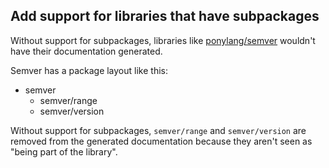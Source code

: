 ## Add support for libraries that have subpackages

Without support for subpackages, libraries like [ponylang/semver](https://github.com/ponylang/semver) wouldn't have their documentation generated.

Semver has a package layout like this:

- semver
  - semver/range
  - semver/version

Without support for subpackages, `semver/range` and `semver/version` are removed from the generated documentation because they aren't seen as "being part of the library".
